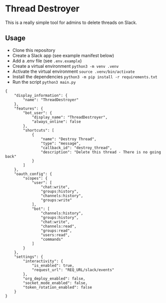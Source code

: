 # Thread Destroyer

This is a really simple tool for admins to delete threads on Slack.

## Usage

- Clone this repository
- Create a Slack app (see example manifest below)
- Add a .env file (see `.env.example`)
- Create a virtual environment `python3 -m venv .venv`
- Activate the virtual environment `source .venv/bin/activate`
- Install the dependencies `python3 -m pip install -r requirements.txt`
- Run the script `python3 main.py`

```
{
    "display_information": {
        "name": "ThreadDestroyer"
    },
    "features": {
        "bot_user": {
            "display_name": "ThreadDestroyer",
            "always_online": false
        },
        "shortcuts": [
            {
                "name": "Destroy Thread",
                "type": "message",
                "callback_id": "destroy_thread",
                "description": "Delete this thread - There is no going back"
            }
        ]
    },
    "oauth_config": {
        "scopes": {
            "user": [
                "chat:write",
                "groups:history",
                "channels:history",
                "groups:write"
            ],
            "bot": [
                "channels:history",
                "groups:history",
                "chat:write",
                "channels:read",
                "groups:read",
                "users:read",
                "commands"
            ]
        }
    },
    "settings": {
        "interactivity": {
            "is_enabled": true,
            "request_url": "REQ_URL/slack/events"
        },
        "org_deploy_enabled": false,
        "socket_mode_enabled": false,
        "token_rotation_enabled": false
    }
}
```